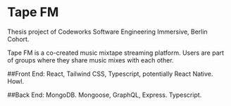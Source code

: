# Tape FM

Thesis project of Codeworks Software Engineering Immersive, Berlin Cohort.

Tape FM is a co-created music mixtape streaming platform. Users are part of groups where they share music mixes with each other.

##Front End:
React, Tailwind CSS, Typescript, potentially React Native. Howl.

##Back End:
MongoDB. Mongoose, GraphQL, Express. Typescript.